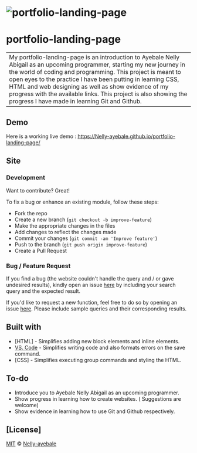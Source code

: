 # ![portfolio-landing-page](https://Nelly-ayebale.github.io/portfolio-landing-page/)
# portfolio-landing-page
<table>
<tr>
<td>
  My portfolio-landing-page is an introduction to Ayebale Nelly Abigail as an upcoming programmer, starting my new journey in the world of coding and programming. This project is meant to open eyes to the practice I have been putting in learning CSS, HTML and web designing as well as show evidence of my progress with the available links. This project is also showing the progress I have made in learning Git and Github.
</td>
</tr>
</table>


## Demo
Here is a working live demo :  https://Nelly-ayebale.github.io/portfolio-landing-page/


## Site

### Development
Want to contribute? Great!

To fix a bug or enhance an existing module, follow these steps:

- Fork the repo
- Create a new branch (`git checkout -b improve-feature`)
- Make the appropriate changes in the files
- Add changes to reflect the changes made
- Commit your changes (`git commit -am 'Improve feature'`)
- Push to the branch (`git push origin improve-feature`)
- Create a Pull Request 

### Bug / Feature Request

If you find a bug (the website couldn't handle the query and / or gave undesired results), kindly open an issue [here](https://github.com/Nelly-ayebale/portfolio-landing-page/issues/new) by including your search query and the expected result.

If you'd like to request a new function, feel free to do so by opening an issue [here](https://github.com/Nelly-ayebale/portfolio-landing-page/issues/new). Please include sample queries and their corresponding results.


## Built with 

- [HTML] - Simplifies adding new  block elements and inline elements.
- [VS. Code](http://code.visualstudio.com/) - Simplifies writing code and also formats errors on the save command.
- [CSS] - Simplifies executing group commands and styling the HTML.


## To-do
- Introduce you to Ayebale Nelly Abigail as an upcoming programmer.
- Show progress in learning how to create websites. ( Suggestions are welcome)
- Show evidence in learning how to use Git and Github respectively.


## [License]

[MIT](LICENSE) © [Nelly-ayebale ](https://github.com/Nelly-ayebale)

